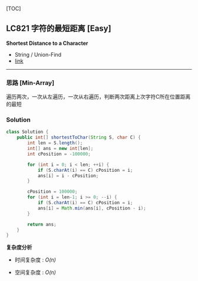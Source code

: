 [TOC]
## LC821 字符的最短距离 [Easy]
**Shortest Distance to a Character**

- String / Union-Find
- [link](https://leetcode.com/problems/shortest-distance-to-a-character/)
---
### 思路 [Min-Array]
遍历两次，一次从左遍历，一次从右遍历，判断两次距离上次字符C所在位置距离的最短

### Solution

```java
class Solution {
    public int[] shortestToChar(String S, char C) {
        int len = S.length();
        int[] ans = new int[len];
        int cPosition = -100000;

        for (int i = 0; i < len; ++i) {
            if (S.charAt(i) == C) cPosition = i;
            ans[i] = i - cPosition;
        }

        cPosition = 100000;
        for (int i = len-1; i >= 0; --i) {
            if (S.charAt(i) == C) cPosition = i;
            ans[i] = Math.min(ans[i], cPosition - i);
        }

        return ans;
    }
}

```

**复杂度分析**

* 时间复杂度 : *O(n)*

* 空间复杂度 : *O(n)* 
